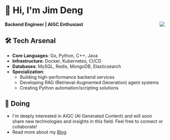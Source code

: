 <!--
**jimdengdev/jimdengdev** is a ✨ _special_ ✨ repository because its `README.md` (this file) appears on your GitHub profile.

Here are some ideas to get you started:

- 🔭 I’m currently working on ...
- 🌱 I’m currently learning ...
- 👯 I’m looking to collaborate on ...
- 🤔 I’m looking for help with ...
- 💬 Ask me about ...
- 📫 How to reach me: ...
- 😄 Pronouns: ...
- ⚡ Fun fact: ...
-->

# 👋 Hi, I'm Jim Deng

<img align="right" src="https://github-readme-stats.vercel.app/api?username=jimdengdev&show_icons=true&icon_color=0366d6&text_color=24292e&bg_color=ffffff&hide_title=true" />

**Backend Engineer | AIGC Enthusiast**

## 🛠️ Tech Arsenal
- **Core Languages**: Go, Python, C++, Java
- **Infrastructure**: Docker, Kubernetes, CI/CD
- **Databases**: MySQL, Redis, MongoDB, Elasticsearch
- **Specialization**: 
  - Building high-performance backend services
  - Developing RAG (Retrieval-Augmented Generation) agent systems
  - Creating Python automation/scripting solutions

## 🚀 Doing
- I'm deeply interested in AIGC (AI Generated Content) and will soon share new technologies and insights in this field. Feel free to connect or collaborate!
- Read more about my [Blog](https://jimdeng.com/)


